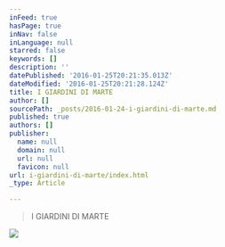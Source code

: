 ```yaml
---
inFeed: true
hasPage: true
inNav: false
inLanguage: null
starred: false
keywords: []
description: ''
datePublished: '2016-01-25T20:21:35.013Z'
dateModified: '2016-01-25T20:21:28.124Z'
title: I GIARDINI DI MARTE
author: []
sourcePath: _posts/2016-01-24-i-giardini-di-marte.md
published: true
authors: []
publisher:
  name: null
  domain: null
  url: null
  favicon: null
url: i-giardini-di-marte/index.html
_type: Article

---
```

> I GIARDINI DI MARTE

![](https://the-grid-user-content.s3-us-west-2.amazonaws.com/feb700a4-87ae-4554-ba7a-b675c3af7db0.jpg)